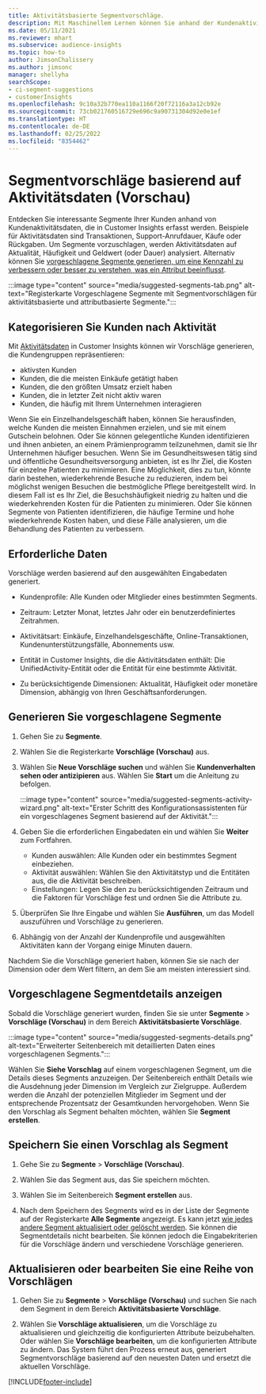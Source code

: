 ```yaml
---
title: Aktivitätsbasierte Segmentvorschläge.
description: Mit Maschinellem Lernen können Sie anhand der Kundenaktivität neue und interessante Segmente finden.
ms.date: 05/11/2021
ms.reviewer: mhart
ms.subservice: audience-insights
ms.topic: how-to
author: JimsonChalissery
ms.author: jimsonc
manager: shellyha
searchScope:
- ci-segment-suggestions
- customerInsights
ms.openlocfilehash: 9c10a32b770ea110a1166f20f72116a3a12cb92e
ms.sourcegitcommit: 73cb021760516729e696c9a90731304d92e0e1ef
ms.translationtype: HT
ms.contentlocale: de-DE
ms.lasthandoff: 02/25/2022
ms.locfileid: "8354462"
---
```

# <a name="suggested-segments-based-on-activity-data-preview"></a>Segmentvorschläge basierend auf Aktivitätsdaten (Vorschau)

Entdecken Sie interessante Segmente Ihrer Kunden anhand von Kundenaktivitätsdaten, die in Customer Insights erfasst werden. Beispiele für Aktivitätsdaten sind Transaktionen, Support-Anrufdauer, Käufe oder Rückgaben. Um Segmente vorzuschlagen, werden Aktivitätsdaten auf Aktualität, Häufigkeit und Geldwert (oder Dauer) analysiert. Alternativ können Sie [vorgeschlagene Segmente generieren, um eine Kennzahl zu verbessern oder besser zu verstehen, was ein Attribut beeinflusst](suggested-segments.md).

:::image type="content" source="media/suggested-segments-tab.png" alt-text="Registerkarte Vorgeschlagene Segmente mit Segmentvorschlägen für aktivitätsbasierte und attributbasierte Segmente.":::

## <a name="categorize-customers-by-activity"></a>Kategorisieren Sie Kunden nach Aktivität

Mit [Aktivitätsdaten](activities.md) in Customer Insights können wir Vorschläge generieren, die Kundengruppen repräsentieren:

- aktivsten Kunden 
- Kunden, die die meisten Einkäufe getätigt haben 
- Kunden, die den größten Umsatz erzielt haben 
- Kunden, die in letzter Zeit nicht aktiv waren 
- Kunden, die häufig mit Ihrem Unternehmen interagieren  

Wenn Sie ein Einzelhandelsgeschäft haben, können Sie herausfinden, welche Kunden die meisten Einnahmen erzielen, und sie mit einem Gutschein belohnen. Oder Sie können gelegentliche Kunden identifizieren und ihnen anbieten, an einem Prämienprogramm teilzunehmen, damit sie Ihr Unternehmen häufiger besuchen.
Wenn Sie im Gesundheitswesen tätig sind und öffentliche Gesundheitsversorgung anbieten, ist es Ihr Ziel, die Kosten für einzelne Patienten zu minimieren. Eine Möglichkeit, dies zu tun, könnte darin bestehen, wiederkehrende Besuche zu reduzieren, indem bei möglichst wenigen Besuchen die bestmögliche Pflege bereitgestellt wird. In diesem Fall ist es Ihr Ziel, die Besuchshäufigkeit niedrig zu halten und die wiederkehrenden Kosten für die Patienten zu minimieren. Oder Sie können Segmente von Patienten identifizieren, die häufige Termine und hohe wiederkehrende Kosten haben, und diese Fälle analysieren, um die Behandlung des Patienten zu verbessern. 

## <a name="required-data"></a>Erforderliche Daten

Vorschläge werden basierend auf den ausgewählten Eingabedaten generiert. 

- Kundenprofile: Alle Kunden oder Mitglieder eines bestimmten Segments. 

- Zeitraum: Letzter Monat, letztes Jahr oder ein benutzerdefiniertes Zeitrahmen.

- Aktivitätsart: Einkäufe, Einzelhandelsgeschäfte, Online-Transaktionen, Kundenunterstützungsfälle, Abonnements usw.  

- Entität in Customer Insights, die die Aktivitätsdaten enthält: Die UnifiedActivity-Entität oder die Entität für eine bestimmte Aktivität. 

- Zu berücksichtigende Dimensionen: Aktualität, Häufigkeit oder monetäre Dimension, abhängig von Ihren Geschäftsanforderungen.

## <a name="generate-suggested-segments"></a>Generieren Sie vorgeschlagene Segmente

1. Gehen Sie zu **Segmente**.

1. Wählen Sie die Registerkarte **Vorschläge (Vorschau)** aus.

1. Wählen Sie **Neue Vorschläge suchen** und wählen Sie **Kundenverhalten sehen oder antizipieren** aus. Wählen Sie **Start** um die Anleitung zu befolgen.

   :::image type="content" source="media/suggested-segments-activity-wizard.png" alt-text="Erster Schritt des Konfigurationsassistenten für ein vorgeschlagenes Segment basierend auf der Aktivität.":::

1. Geben Sie die erforderlichen Eingabedaten ein und wählen Sie **Weiter** zum Fortfahren.

   - Kunden auswählen: Alle Kunden oder ein bestimmtes Segment einbeziehen.
   - Aktivität auswählen: Wählen Sie den Aktivitätstyp und die Entitäten aus, die die Aktivität beschreiben.
   - Einstellungen: Legen Sie den zu berücksichtigenden Zeitraum und die Faktoren für Vorschläge fest und ordnen Sie die Attribute zu.

1. Überprüfen Sie Ihre Eingabe und wählen Sie **Ausführen**, um das Modell auszuführen und Vorschläge zu generieren.

1. Abhängig von der Anzahl der Kundenprofile und ausgewählten Aktivitäten kann der Vorgang einige Minuten dauern. 

Nachdem Sie die Vorschläge generiert haben, können Sie sie nach der Dimension oder dem Wert filtern, an dem Sie am meisten interessiert sind. 

## <a name="view-details-of-a-suggested-segment"></a>Vorgeschlagene Segmentdetails anzeigen

Sobald die Vorschläge generiert wurden, finden Sie sie unter **Segmente** > **Vorschläge (Vorschau)** in dem Bereich **Aktivitätsbasierte Vorschläge**.

:::image type="content" source="media/suggested-segments-details.png" alt-text="Erweiterter Seitenbereich mit detaillierten Daten eines vorgeschlagenen Segments.":::

Wählen Sie **Siehe Vorschlag** auf einem vorgeschlagenen Segment, um die Details dieses Segments anzuzeigen. Der Seitenbereich enthält Details wie die Ausdehnung jeder Dimension im Vergleich zur Zielgruppe. Außerdem werden die Anzahl der potenziellen Mitglieder im Segment und der entsprechende Prozentsatz der Gesamtkunden hervorgehoben. Wenn Sie den Vorschlag als Segment behalten möchten, wählen Sie **Segment erstellen**.    

## <a name="save-a-suggestion-as-a-segment"></a>Speichern Sie einen Vorschlag als Segment

1. Gehe Sie zu **Segmente** > **Vorschläge (Vorschau)**.

1. Wählen Sie das Segment aus, das Sie speichern möchten. 

1. Wählen Sie im Seitenbereich **Segment erstellen** aus. 

1. Nach dem Speichern des Segments wird es in der Liste der Segmente auf der Registerkarte **Alle Segmente** angezeigt. Es kann jetzt [wie jedes andere Segment aktualisiert oder gelöscht werden](segments.md). Sie können die Segmentdetails nicht bearbeiten. Sie können jedoch die Eingabekriterien für die Vorschläge ändern und verschiedene Vorschläge generieren.

## <a name="refresh-or-edit-a-set-of-suggestions"></a>Aktualisieren oder bearbeiten Sie eine Reihe von Vorschlägen

1. Gehen Sie zu **Segmente** > **Vorschläge (Vorschau)** und suchen Sie nach dem Segment in dem Bereich **Aktivitätsbasierte Vorschläge**.

1. Wählen Sie **Vorschläge aktualisieren**, um die Vorschläge zu aktualisieren und gleichzeitig die konfigurierten Attribute beizubehalten. Oder wählen Sie **Vorschläge bearbeiten**, um die konfigurierten Attribute zu ändern. Das System führt den Prozess erneut aus, generiert Segmentvorschläge basierend auf den neuesten Daten und ersetzt die aktuellen Vorschläge.

[!INCLUDE[footer-include](../includes/footer-banner.md)]
